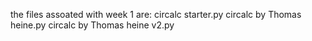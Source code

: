 the files assoated with week 1 are:
circalc starter.py
circalc by Thomas heine.py
circalc by Thomas heine v2.py
